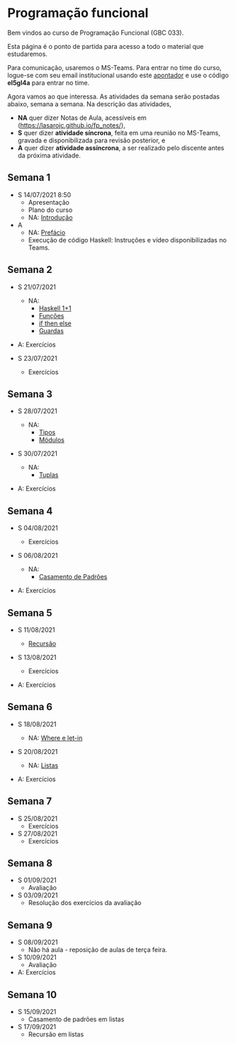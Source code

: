 # Programação funcional

Bem vindos ao curso de Programação Funcional (GBC 033).

Esta página é o ponto de partida para acesso a todo o material que estudaremos.

Para comunicação, usaremos o MS-Teams. Para entrar no time do curso, logue-se com seu email institucional usando este [apontador](https://teams.microsoft.com/l/team/19%3a_NTp1wT30qImTZeSAFTwKOhe1XQCPhnJwbZN8imvZhU1%40thread.tacv2/conversations?groupId=42d9e7d1-79e7-4e80-b32f-9dd8ca1d9b8f&tenantId=cd5e6d23-cb99-4189-88ab-1a9021a0c451) e use o código **el5gl4a** para entrar no time.

Agora vamos ao que interessa.
As atividades da semana serão postadas abaixo, semana a semana.
Na descrição das atividades,  

* **NA** quer dizer Notas de Aula, acessíveis em (https://lasarojc.github.io/fp_notes/), 
* **S** quer dizer **atividade síncrona**, feita em uma reunião no MS-Teams, gravada e disponibilizada para revisão posterior, e 
* **A** quer dizer **atividade assíncrona**, a ser realizado pelo discente antes da próxima atividade.

## Semana 1

* S 14/07/2021 8:50
    * Apresentação
    * Plano do curso
    * NA: [Introdução](https://lasarojc.github.io/fp_notes/intro/)
* A
    * NA: [Prefácio](https://lasarojc.github.io/fp_notes/preface/)
    * Execução de código Haskell: Instruções e vídeo disponibilizadas no Teams.

## Semana 2

* S 21/07/2021
    * NA: 
        * [Haskell 1+1](https://lasarojc.github.io/fp_notes/haskell101/)
        * [Funções](https://lasarojc.github.io/fp_notes/functions/)
        * [if then else](https://lasarojc.github.io/fp_notes/ifthenelse/)
        * [Guardas](https://lasarojc.github.io/fp_notes/guards/)

* A: Exercícios

* S 23/07/2021
    * Exercícios

## Semana 3

* S 28/07/2021
    * NA: 
        * [Tipos](https://lasarojc.github.io/fp_notes/types/)
        * [Módulos](https://lasarojc.github.io/fp_notes/packages/)

* S 30/07/2021
    * NA: 
        * [Tuplas](https://lasarojc.github.io/fp_notes/tuples/)

* A: Exercícios


## Semana 4

* S 04/08/2021
    * Exercícios

* S 06/08/2021
    * NA:
        * [Casamento de Padrões](https://lasarojc.github.io/fp_notes/pattern_matching/)

* A: Exercícios


## Semana 5

* S 11/08/2021
    * [Recursão](https://lasarojc.github.io/fp_notes/recursion/)

* S 13/08/2021
    * Exercícios

* A: Exercícios

## Semana 6
* S 18/08/2021
    * NA: [Where e let-in](https://lasarojc.github.io/fp_notes/where_let_in/) 

* S 20/08/2021
    * NA:  [Listas](https://lasarojc.github.io/fp_notes/lists/)

* A: Exercícios


## Semana 7
* S 25/08/2021
    * Exercícios
* S 27/08/2021
    * Exercícios

## Semana 8
* S 01/09/2021
    * Avaliação
* S 03/09/2021
    * Resolução dos exercícios da avaliação 

## Semana 9
* S 08/09/2021
    * Não há aula - reposição de aulas de terça feira.
* S 10/09/2021
    * Avaliação
* A: Exercícios

## Semana 10
* S 15/09/2021
    * Casamento de padrões em listas
* S 17/09/2021 
    * Recursão em listas
